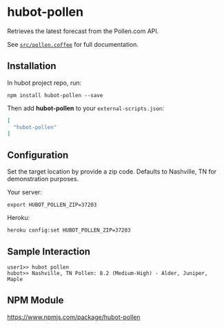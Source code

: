 # hubot-pollen

Retrieves the latest forecast from the Pollen.com API.

See [`src/pollen.coffee`](src/pollen.coffee) for full documentation.

## Installation

In hubot project repo, run:

`npm install hubot-pollen --save`

Then add **hubot-pollen** to your `external-scripts.json`:

```json
[
  "hubot-pollen"
]
```

## Configuration

Set the target location by provide a zip code. Defaults to Nashville, TN for demonstration purposes.

Your server:

```
export HUBOT_POLLEN_ZIP=37203
```

Heroku:

```
heroku config:set HUBOT_POLLEN_ZIP=37203
```

## Sample Interaction

```
user1>> hubot pollen
hubot>> Nashville, TN Pollen: 8.2 (Medium-High) - Alder, Juniper, Maple
```

## NPM Module

https://www.npmjs.com/package/hubot-pollen
